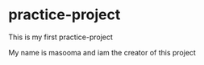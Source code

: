 # practice-project
This is my first practice-project


My name is masooma and iam the creator of this project
